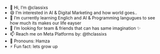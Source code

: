 - 👋 Hi, I’m @classixs
- 😄 I’m interested in AI & Digital Marketing and how world goes..
- 🌱 I’m currently learning Englich and AI & Programming langugues to see how much its makes our life eayser
- 💞️ I’m looking for team & friends that can has same imagination ✨
- 📫 Reach me on Meta Platforms by: @thclassixs
- 👀 Pronouns: Hamza
- ⚡ Fun fact: lets grow up

<!---
thclassixs/thclassixs is a ✨ special ✨ repository because its `README.md` (this file) appears on your GitHub profile.
You can click the Preview link to take a look at your changes.
--->
